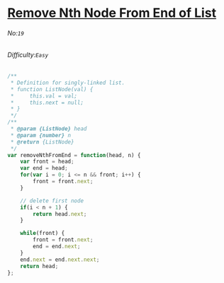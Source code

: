 # [Remove Nth Node From End of List](https://leetcode.com/problems/remove-nth-node-from-end-of-list/)
###### No:`19`
###### Difficulty:`Easy`


```javascript
/**
 * Definition for singly-linked list.
 * function ListNode(val) {
 *     this.val = val;
 *     this.next = null;
 * }
 */
/**
 * @param {ListNode} head
 * @param {number} n
 * @return {ListNode}
 */
var removeNthFromEnd = function(head, n) {
    var front = head;
    var end = head;
    for(var i = 0; i <= n && front; i++) {
        front = front.next;
    }

    // delete first node
    if(i < n + 1) {
        return head.next;
    }

    while(front) {
        front = front.next;
        end = end.next;
    }
    end.next = end.next.next;
    return head;
};
```
